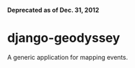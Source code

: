 **Deprecated as of Dec. 31, 2012**

django-geodyssey
===============

A generic application for mapping events.
